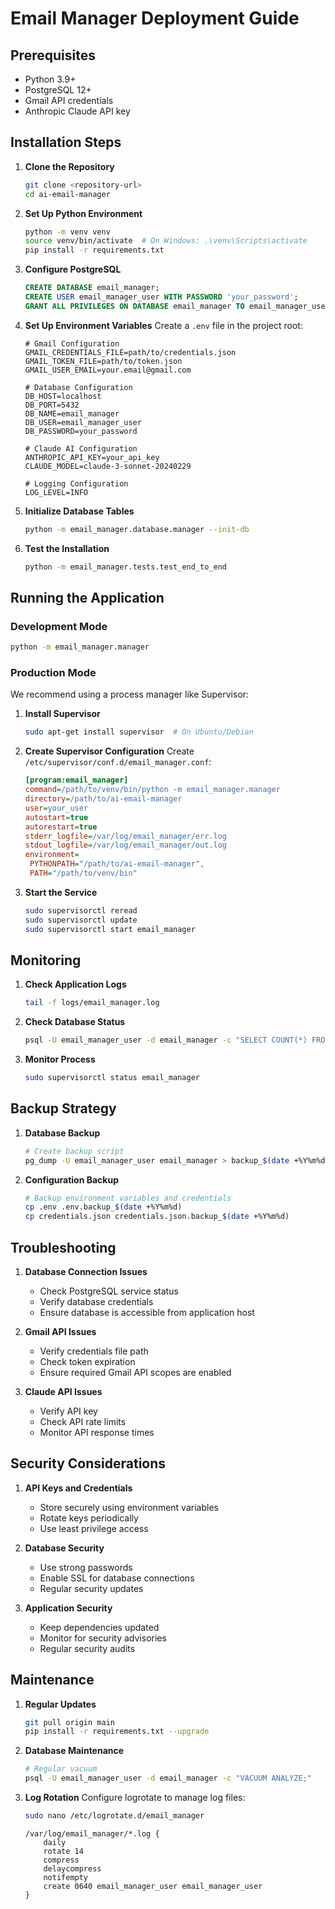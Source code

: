 # Email Manager Deployment Guide

## Prerequisites

- Python 3.9+
- PostgreSQL 12+
- Gmail API credentials
- Anthropic Claude API key

## Installation Steps

1. **Clone the Repository**
   ```bash
   git clone <repository-url>
   cd ai-email-manager
   ```

2. **Set Up Python Environment**
   ```bash
   python -m venv venv
   source venv/bin/activate  # On Windows: .\venv\Scripts\activate
   pip install -r requirements.txt
   ```

3. **Configure PostgreSQL**
   ```sql
   CREATE DATABASE email_manager;
   CREATE USER email_manager_user WITH PASSWORD 'your_password';
   GRANT ALL PRIVILEGES ON DATABASE email_manager TO email_manager_user;
   ```

4. **Set Up Environment Variables**
   Create a `.env` file in the project root:
   ```plaintext
   # Gmail Configuration
   GMAIL_CREDENTIALS_FILE=path/to/credentials.json
   GMAIL_TOKEN_FILE=path/to/token.json
   GMAIL_USER_EMAIL=your.email@gmail.com

   # Database Configuration
   DB_HOST=localhost
   DB_PORT=5432
   DB_NAME=email_manager
   DB_USER=email_manager_user
   DB_PASSWORD=your_password

   # Claude AI Configuration
   ANTHROPIC_API_KEY=your_api_key
   CLAUDE_MODEL=claude-3-sonnet-20240229

   # Logging Configuration
   LOG_LEVEL=INFO
   ```

5. **Initialize Database Tables**
   ```bash
   python -m email_manager.database.manager --init-db
   ```

6. **Test the Installation**
   ```bash
   python -m email_manager.tests.test_end_to_end
   ```

## Running the Application

### Development Mode
```bash
python -m email_manager.manager
```

### Production Mode
We recommend using a process manager like Supervisor:

1. **Install Supervisor**
   ```bash
   sudo apt-get install supervisor  # On Ubuntu/Debian
   ```

2. **Create Supervisor Configuration**
   Create `/etc/supervisor/conf.d/email_manager.conf`:
   ```ini
   [program:email_manager]
   command=/path/to/venv/bin/python -m email_manager.manager
   directory=/path/to/ai-email-manager
   user=your_user
   autostart=true
   autorestart=true
   stderr_logfile=/var/log/email_manager/err.log
   stdout_logfile=/var/log/email_manager/out.log
   environment=
    PYTHONPATH="/path/to/ai-email-manager",
    PATH="/path/to/venv/bin"
   ```

3. **Start the Service**
   ```bash
   sudo supervisorctl reread
   sudo supervisorctl update
   sudo supervisorctl start email_manager
   ```

## Monitoring

1. **Check Application Logs**
   ```bash
   tail -f logs/email_manager.log
   ```

2. **Check Database Status**
   ```bash
   psql -U email_manager_user -d email_manager -c "SELECT COUNT(*) FROM tech_content;"
   ```

3. **Monitor Process**
   ```bash
   sudo supervisorctl status email_manager
   ```

## Backup Strategy

1. **Database Backup**
   ```bash
   # Create backup script
   pg_dump -U email_manager_user email_manager > backup_$(date +%Y%m%d).sql
   ```

2. **Configuration Backup**
   ```bash
   # Backup environment variables and credentials
   cp .env .env.backup_$(date +%Y%m%d)
   cp credentials.json credentials.json.backup_$(date +%Y%m%d)
   ```

## Troubleshooting

1. **Database Connection Issues**
   - Check PostgreSQL service status
   - Verify database credentials
   - Ensure database is accessible from application host

2. **Gmail API Issues**
   - Verify credentials file path
   - Check token expiration
   - Ensure required Gmail API scopes are enabled

3. **Claude API Issues**
   - Verify API key
   - Check API rate limits
   - Monitor API response times

## Security Considerations

1. **API Keys and Credentials**
   - Store securely using environment variables
   - Rotate keys periodically
   - Use least privilege access

2. **Database Security**
   - Use strong passwords
   - Enable SSL for database connections
   - Regular security updates

3. **Application Security**
   - Keep dependencies updated
   - Monitor for security advisories
   - Regular security audits

## Maintenance

1. **Regular Updates**
   ```bash
   git pull origin main
   pip install -r requirements.txt --upgrade
   ```

2. **Database Maintenance**
   ```bash
   # Regular vacuum
   psql -U email_manager_user -d email_manager -c "VACUUM ANALYZE;"
   ```

3. **Log Rotation**
   Configure logrotate to manage log files:
   ```bash
   sudo nano /etc/logrotate.d/email_manager
   ```
   ```
   /var/log/email_manager/*.log {
       daily
       rotate 14
       compress
       delaycompress
       notifempty
       create 0640 email_manager_user email_manager_user
   }
   ```
